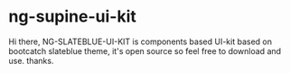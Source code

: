 # ng-supine-ui-kit
Hi there, NG-SLATEBLUE-UI-KIT is components based UI-kit based on bootcatch slateblue theme, it's open source so feel free to download and use. thanks.
